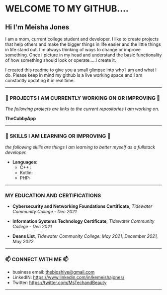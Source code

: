 # **WELCOME TO MY GITHUB....**
## **Hi I'm Meisha Jones**

I am a mom, current college student and developer. I like to create projects that help others and make the bigger things in life easier and the little things in life stand out. I'm always thinking of ways to change or improve something. Once i picture in my head and understand the basic functionality of how something should look or operate.....I create it. 

I created this readme to give you a small glimpse into who I am and what I do. Please keep in mind my github is a live working space and I am constantly updating it in real time. 

______________________________________________________
### **🔭  PROJECTS I AM CURRENTLY WORKING ON OR IMPROVING 🔭**
*The following projects are links to the current repositories I am working on.*

**TheCubbyApp**
<!-- - TheBiosHiveApp -->
____________________________________________________

### **🌱 SKILLS I AM LEARNING OR IMPROVING 🌱**
*the following skills are things I am learning to better myself as a fullstack developer.*

- **Languages:**
  - C++ : 
  - Kotlin:
  - PHP:
______________________________________________________

<!-- ### **👯 PROJECTS IM LOOKING TO COLLABORATE ON 👯**

_______________________________________________________ -->

<!-- ## **🤔 THINGS IM LOOKIMG FOR HELP WITH 🤔** 

_________________________________________________________ -->
### **MY EDUCATION AND CERTIFICATIONS**

  - **Cybersecurity and Networking Foundations Certificate**, 
*Tidewater Community College - Dec 2021*

  - **Information Systems Technology Certificate**, 
*Tidewater Community College - Dec 2021*

  - **Deans List**, *Tidewater Community College: May 2021, December 2021, May 2022*

________________________________________________________

### **📫 CONNECT WITH ME 📫**

- business email: thebioshive@gmail.com
- LinkedIN: https://www.linkedin.com/in/kemeishajones/
- Twitter: https://twitter.com/MsTechandBeauty

 <!-- - Instagram: https://www.instagram.com/thebioshive/ -->
__________________________________________________________









